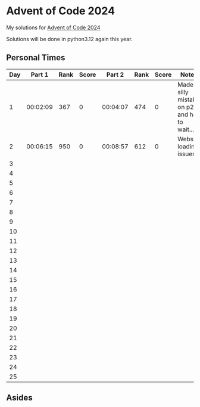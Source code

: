 # Advent of Code 2024

My solutions for [Advent of Code 2024](https://adventofcode.com/2024)

Solutions will be done in python3.12 again this year.

## Personal Times

| Day | Part 1   | Rank  | Score | Part 2   | Rank  | Score | Notes
| --- | -------- | ----- | ----- | -------- | ----- | ----- | ----
| 1   | 00:02:09 | 367   | 0     | 00:04:07 | 474   | 0     | Made a silly mistake on p2 and had to wait...
| 2   | 00:06:15 | 950   | 0     | 00:08:57 | 612   | 0     | Website loading issues...
| 3   |          |       |       |          |       |       | 
| 4   |          |       |       |          |       |       | 
| 5   |          |       |       |          |       |       | 
| 6   |          |       |       |          |       |       | 
| 7   |          |       |       |          |       |       | 
| 8   |          |       |       |          |       |       | 
| 9   |          |       |       |          |       |       | 
| 10  |          |       |       |          |       |       | 
| 11  |          |       |       |          |       |       | 
| 12  |          |       |       |          |       |       | 
| 13  |          |       |       |          |       |       | 
| 14  |          |       |       |          |       |       | 
| 15  |          |       |       |          |       |       | 
| 16  |          |       |       |          |       |       | 
| 17  |          |       |       |          |       |       | 
| 18  |          |       |       |          |       |       | 
| 19  |          |       |       |          |       |       | 
| 20  |          |       |       |          |       |       | 
| 21  |          |       |       |          |       |       | 
| 22  |          |       |       |          |       |       | 
| 23  |          |       |       |          |       |       | 
| 24  |          |       |       |          |       |       | 
| 25  |          |       |       |          |       |       | 

## Asides

